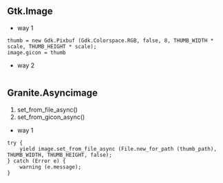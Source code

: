 ## Gtk.Image
- way 1
```vala
thumb = new Gdk.Pixbuf (Gdk.Colorspace.RGB, false, 8, THUMB_WIDTH * scale, THUMB_HEIGHT * scale);
image.gicon = thumb
```
- way 2
```vala

```

## Granite.Asyncimage   
1. set_from_file_async()
1. set_from_gicon_async()
- way 1
```vala
try {
    yield image.set_from_file_async (File.new_for_path (thumb_path), THUMB_WIDTH, THUMB_HEIGHT, false);
} catch (Error e) {
    warning (e.message);
}
```